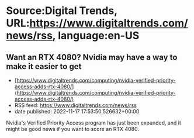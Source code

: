 # Source:Digital Trends, URL:https://www.digitaltrends.com/news/rss, language:en-US

## Want an RTX 4080? Nvidia may have a way to make it easier to get
 - [https://www.digitaltrends.com/computing/nvidia-verified-priority-access-adds-rtx-4080/](https://www.digitaltrends.com/computing/nvidia-verified-priority-access-adds-rtx-4080/)
 - RSS feed: https://www.digitaltrends.com/news/rss
 - date published: 2022-11-17 17:53:50.526632+00:00

Nvidia's Verified Priority Access program has just been expanded, and it might be good news if you want to score an RTX 4080.

